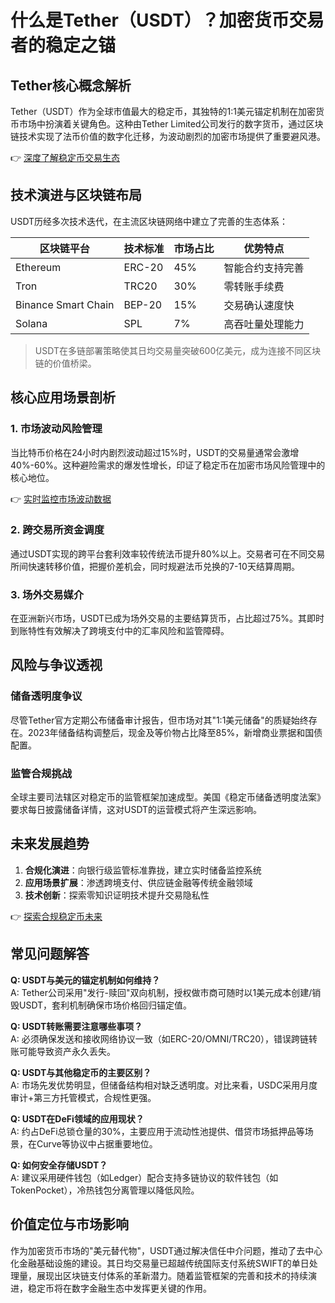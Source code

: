 # 什么是Tether（USDT）？加密货币交易者的稳定之锚

## Tether核心概念解析
Tether（USDT）作为全球市值最大的稳定币，其独特的1:1美元锚定机制在加密货币市场中扮演着关键角色。这种由Tether Limited公司发行的数字货币，通过区块链技术实现了法币价值的数字化迁移，为波动剧烈的加密市场提供了重要避风港。

👉 [深度了解稳定币交易生态](https://bit.ly/okx_welcome)

## 技术演进与区块链布局
USDT历经多次技术迭代，在主流区块链网络中建立了完善的生态体系：

| 区块链平台       | 技术标准    | 市场占比 | 优势特点               |
|------------------|-------------|----------|------------------------|
| Ethereum         | ERC-20      | 45%      | 智能合约支持完善       |
| Tron             | TRC20       | 30%      | 零转账手续费           |
| Binance Smart Chain| BEP-20    | 15%      | 交易确认速度快         |
| Solana           | SPL         | 7%       | 高吞吐量处理能力       |

> USDT在多链部署策略使其日均交易量突破600亿美元，成为连接不同区块链的价值桥梁。

## 核心应用场景剖析

### 1. 市场波动风险管理
当比特币价格在24小时内剧烈波动超过15%时，USDT的交易量通常会激增40%-60%。这种避险需求的爆发性增长，印证了稳定币在加密市场风险管理中的核心地位。

👉 [实时监控市场波动数据](https://bit.ly/okx_welcome)

### 2. 跨交易所资金调度
通过USDT实现的跨平台套利效率较传统法币提升80%以上。交易者可在不同交易所间快速转移价值，把握价差机会，同时规避法币兑换的7-10天结算周期。

### 3. 场外交易媒介
在亚洲新兴市场，USDT已成为场外交易的主要结算货币，占比超过75%。其即时到账特性有效解决了跨境支付中的汇率风险和监管障碍。

## 风险与争议透视

### 储备透明度争议
尽管Tether官方定期公布储备审计报告，但市场对其"1:1美元储备"的质疑始终存在。2023年储备结构调整后，现金及等价物占比降至85%，新增商业票据和国债配置。

### 监管合规挑战
全球主要司法辖区对稳定币的监管框架加速成型。美国《稳定币储备透明度法案》要求每日披露储备详情，这对USDT的运营模式将产生深远影响。

## 未来发展趋势
1. **合规化演进**：向银行级监管标准靠拢，建立实时储备监控系统
2. **应用场景扩展**：渗透跨境支付、供应链金融等传统金融领域
3. **技术创新**：探索零知识证明技术提升交易隐私性

👉 [探索合规稳定币未来](https://bit.ly/okx_welcome)

## 常见问题解答

**Q: USDT与美元的锚定机制如何维持？**  
A: Tether公司采用"发行-赎回"双向机制，授权做市商可随时以1美元成本创建/销毁USDT，套利机制确保市场价格回归锚定值。

**Q: USDT转账需要注意哪些事项？**  
A: 必须确保发送和接收网络协议一致（如ERC-20/OMNI/TRC20），错误跨链转账可能导致资产永久丢失。

**Q: USDT与其他稳定币的主要区别？**  
A: 市场先发优势明显，但储备结构相对缺乏透明度。对比来看，USDC采用月度审计+第三方托管模式，合规性更强。

**Q: USDT在DeFi领域的应用现状？**  
A: 约占DeFi总锁仓量的30%，主要应用于流动性池提供、借贷市场抵押品等场景，在Curve等协议中占据重要地位。

**Q: 如何安全存储USDT？**  
A: 建议采用硬件钱包（如Ledger）配合支持多链协议的软件钱包（如TokenPocket），冷热钱包分离管理以降低风险。

## 价值定位与市场影响
作为加密货币市场的"美元替代物"，USDT通过解决信任中介问题，推动了去中心化金融基础设施的建设。其日均交易量已超越传统国际支付系统SWIFT的单日处理量，展现出区块链支付体系的革新潜力。随着监管框架的完善和技术的持续演进，稳定币将在数字金融生态中发挥更关键的作用。